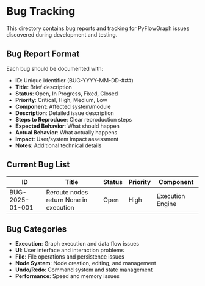 # Bug Tracking

This directory contains bug reports and tracking for PyFlowGraph issues discovered during development and testing.

## Bug Report Format

Each bug should be documented with:
- **ID**: Unique identifier (BUG-YYYY-MM-DD-###)
- **Title**: Brief description
- **Status**: Open, In Progress, Fixed, Closed
- **Priority**: Critical, High, Medium, Low
- **Component**: Affected system/module
- **Description**: Detailed issue description
- **Steps to Reproduce**: Clear reproduction steps
- **Expected Behavior**: What should happen
- **Actual Behavior**: What actually happens
- **Impact**: User/system impact assessment
- **Notes**: Additional technical details

## Current Bug List

| ID | Title | Status | Priority | Component |
|---|---|---|---|---|
| BUG-2025-01-001 | Reroute nodes return None in execution | Open | High | Execution Engine |

## Bug Categories

- **Execution**: Graph execution and data flow issues
- **UI**: User interface and interaction problems  
- **File**: File operations and persistence issues
- **Node System**: Node creation, editing, and management
- **Undo/Redo**: Command system and state management
- **Performance**: Speed and memory issues